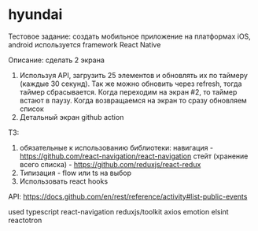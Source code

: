 # hyundai

Тестовое задание: создать мобильное приложение на платформах iOS, android используется framework React Native

Описание: сделать 2 экрана
1) Используя API, загрузить 25 элементов и обновлять их по таймеру (каждые 30 секунд). Так же можно обновить через refresh, тогда таймер сбрасывается. Когда переходим на экран #2, то таймер встают в паузу. Когда возвращаемся на экран то сразу обновляем список
2) Детальный экран github action

ТЗ:
1) обязательные к использованию библиотеки:
навигация - https://github.com/react-navigation/react-navigation
стейт (хранение всего списка) - https://github.com/reduxjs/react-redux
2) Типизация - flow или ts на выбор
3) Использовать react hooks

API: https://docs.github.com/en/rest/reference/activity#list-public-events

used
typescript
react-navigation
reduxjs/toolkit
axios
emotion
elsint
reactotron
